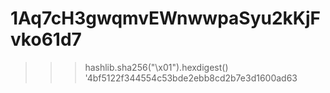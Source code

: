 # 1Aq7cH3gwqmvEWnwwpaSyu2kKjFvko61d7
>>> hashlib.sha256("\x01").hexdigest() '4bf5122f344554c53bde2ebb8cd2b7e3d1600ad63
>>> 
